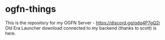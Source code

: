 # ogfn-things
This is the repository for my OGFN Server - https://discord.gg/qdq4P7gQ2j
Old Era Launcher download connected to my backend (thanks to scott) is here.
